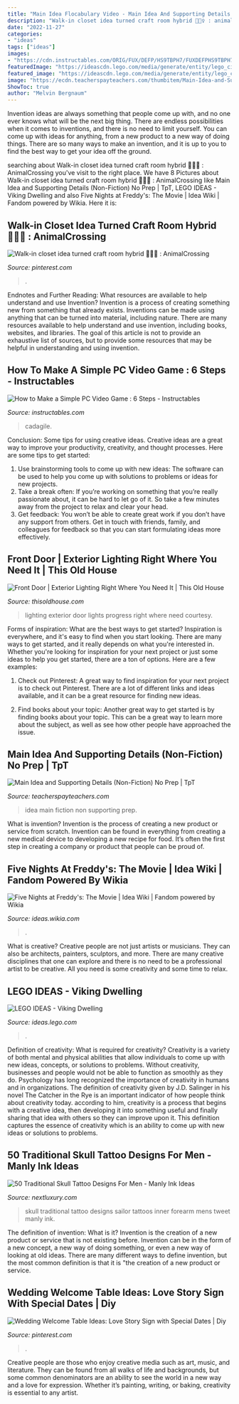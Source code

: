 ```yaml
---
title: "Main Idea Flocabulary Video - Main Idea And Supporting Details (non-fiction) No Prep"
description: "Walk-in closet idea turned craft room hybrid 🤷🏻‍♀️ : animalcrossing"
date: "2022-11-27"
categories:
- "ideas"
tags: ["ideas"]
images:
- "https://cdn.instructables.com/ORIG/FUX/DEFP/HS9TBPH7/FUXDEFPHS9TBPH7.jpg"
featuredImage: "https://ideascdn.lego.com/media/generate/entity/lego_ci/project/7c2f3348-a373-4169-8122-408807c54191/1/resize:1600:900/native"
featured_image: "https://ideascdn.lego.com/media/generate/entity/lego_ci/project/7c2f3348-a373-4169-8122-408807c54191/1/resize:1600:900/native"
image: "https://ecdn.teacherspayteachers.com/thumbitem/Main-Idea-and-Supporting-Details-Non-Fiction--4332624-1549437047/original-4332624-3.jpg"
ShowToc: true
author: "Melvin Bergnaum"
---
```



Invention ideas are always something that people come up with, and no one ever knows what will be the next big thing. There are endless possibilities when it comes to inventions, and there is no need to limit yourself. You can come up with ideas for anything, from a new product to a new way of doing things. There are so many ways to make an invention, and it is up to you to find the best way to get your idea off the ground.

	

		
searching about Walk-in closet idea turned craft room hybrid 🤷🏻‍♀️ : AnimalCrossing you've visit to the right place. We have 8 Pictures about Walk-in closet idea turned craft room hybrid 🤷🏻‍♀️ : AnimalCrossing like Main Idea and Supporting Details (Non-Fiction) No Prep | TpT, LEGO IDEAS - Viking Dwelling and also Five Nights at Freddy&#039;s: The Movie | Idea Wiki | Fandom powered by Wikia. Here it is:
		
    
## Walk-in Closet Idea Turned Craft Room Hybrid 🤷🏻‍♀️ : AnimalCrossing

<img loading=lazy src="https://i.pinimg.com/736x/7c/e4/17/7ce4173b1bd904691978275f81aa7610.jpg" onerror="this.onerror=null;this.src='https://tse3.mm.bing.net/th?id=OIP.AQod1EDMV-Jad4H7y3goLQHaEK&amp;pid=15.1';" alt="Walk-in closet idea turned craft room hybrid 🤷🏻‍♀️ : AnimalCrossing">

_Source: pinterest.com_

>. 

	

Endnotes and Further Reading: What resources are available to help understand and use Invention?
Invention is a process of creating something new from something that already exists. Inventions can be made using anything that can be turned into material, including nature. There are many resources available to help understand and use invention, including books, websites, and libraries. The goal of this article is not to provide an exhaustive list of sources, but to provide some resources that may be helpful in understanding and using invention.

    
## How To Make A Simple PC Video Game : 6 Steps - Instructables

<img loading=lazy src="https://cdn.instructables.com/ORIG/FUX/DEFP/HS9TBPH7/FUXDEFPHS9TBPH7.jpg" onerror="this.onerror=null;this.src='https://tse1.mm.bing.net/th?id=OIP.cmUGDoS-k_BHel-iqsbXjgHaEg&amp;pid=15.1';" alt="How to Make a Simple PC Video Game : 6 Steps - Instructables">

_Source: instructables.com_

>cadagile. 

	

Conclusion: Some tips for using creative ideas.
Creative ideas are a great way to improve your productivity, creativity, and thought processes. Here are some tips to get started: 
1. Use brainstorming tools to come up with new ideas: The software can be used to help you come up with solutions to problems or ideas for new projects. 
2. Take a break often: If you’re working on something that you’re really passionate about, it can be hard to let go of it. So take a few minutes away from the project to relax and clear your head. 
3. Get feedback: You won’t be able to create great work if you don’t have any support from others. Get in touch with friends, family, and colleagues for feedback so that you can start formulating ideas more effectively.

    
## Front Door | Exterior Lighting Right Where You Need It | This Old House

<img loading=lazy src="http://img2-3.timeinc.net/toh/i/g/11/exteriors/11-exterior-lights/03-lighting.jpg" onerror="this.onerror=null;this.src='https://tse3.mm.bing.net/th?id=OIP.vIotjeT1ma7YQbRyFP4ghAHaHa&amp;pid=15.1';" alt="Front Door | Exterior Lighting Right Where You Need It | This Old House">

_Source: thisoldhouse.com_

>lighting exterior door lights progress right where need courtesy. 

	

Forms of inspiration: What are the best ways to get started?
Inspiration is everywhere, and it's easy to find when you start looking. There are many ways to get started, and it really depends on what you're interested in. Whether you're looking for inspiration for your next project or just some ideas to help you get started, there are a ton of options. Here are a few examples:
1. Check out Pinterest: A great way to find inspiration for your next project is to check out Pinterest. There are a lot of different links and ideas available, and it can be a great resource for finding new ideas.

2. Find books about your topic: Another great way to get started is by finding books about your topic. This can be a great way to learn more about the subject, as well as see how other people have approached the issue.


    
## Main Idea And Supporting Details (Non-Fiction) No Prep | TpT

<img loading=lazy src="https://ecdn.teacherspayteachers.com/thumbitem/Main-Idea-and-Supporting-Details-Non-Fiction--4332624-1549437047/original-4332624-3.jpg" onerror="this.onerror=null;this.src='https://tse3.mm.bing.net/th?id=OIP.AszRuzeuFcyAJXqZFGwvVQAAAA&amp;pid=15.1';" alt="Main Idea and Supporting Details (Non-Fiction) No Prep | TpT">

_Source: teacherspayteachers.com_

>idea main fiction non supporting prep. 

	

What is invention?
Invention is the process of creating a new product or service from scratch. Invention can be found in everything from creating a new medical device to developing a new recipe for food. It’s often the first step in creating a company or product that people can be proud of.

    
## Five Nights At Freddy&#039;s: The Movie | Idea Wiki | Fandom Powered By Wikia

<img loading=lazy src="http://vignette1.wikia.nocookie.net/ideas/images/7/75/FNAF_The_Movie_-_Poster.JPG/revision/latest?cb=20160110105717" onerror="this.onerror=null;this.src='https://tse1.mm.bing.net/th?id=OIP.AF0S-Qxv79o5k0o3LE4w7wHaJ4&amp;pid=15.1';" alt="Five Nights at Freddy&#039;s: The Movie | Idea Wiki | Fandom powered by Wikia">

_Source: ideas.wikia.com_

>. 

	

What is creative?
Creative people are not just artists or musicians. They can also be architects, painters, sculptors, and more. There are many creative disciplines that one can explore and there is no need to be a professional artist to be creative. All you need is some creativity and some time to relax.

    
## LEGO IDEAS - Viking Dwelling

<img loading=lazy src="https://ideascdn.lego.com/media/generate/entity/lego_ci/project/7c2f3348-a373-4169-8122-408807c54191/1/resize:1600:900/native" onerror="this.onerror=null;this.src='https://tse2.mm.bing.net/th?id=OIP.Ing-aam_OqYIktEhV6gFyAHaFj&amp;pid=15.1';" alt="LEGO IDEAS - Viking Dwelling">

_Source: ideas.lego.com_

>. 

	

Definition of creativity: What is required for creativity?
Creativity is a variety of both mental and physical abilities that allow individuals to come up with new ideas, concepts, or solutions to problems. Without creativity, businesses and people would not be able to function as smoothly as they do. Psychology has long recognized the importance of creativity in humans and in organizations. The definition of creativity given by J.D. Salinger in his novel The Catcher in the Rye is an important indicator of how people think about creativity today. according to him, creativity is a process that begins with a creative idea, then developing it into something useful and finally sharing that idea with others so they can improve upon it. This definition captures the essence of creativity which is an ability to come up with new ideas or solutions to problems.

    
## 50 Traditional Skull Tattoo Designs For Men - Manly Ink Ideas

<img loading=lazy src="http://nextluxury.com/wp-content/uploads/traditional-sailor-skull-mens-inner-forearm-tattoo-ideas.jpg" onerror="this.onerror=null;this.src='https://tse1.mm.bing.net/th?id=OIP.Rv-sceWELcpvLycCLt3BRAHaHa&amp;pid=15.1';" alt="50 Traditional Skull Tattoo Designs For Men - Manly Ink Ideas">

_Source: nextluxury.com_

>skull traditional tattoo designs sailor tattoos inner forearm mens tweet manly ink. 

	

The definition of invention: What is it?
Invention is the creation of a new product or service that is not existing before. Invention can be in the form of a new concept, a new way of doing something, or even a new way of looking at old ideas. There are many different ways to define invention, but the most common definition is that it is "the creation of a new product or service.

    
## Wedding Welcome Table Ideas: Love Story Sign With Special Dates | Diy

<img loading=lazy src="https://i.pinimg.com/originals/25/0d/24/250d2400b9b54365aceb270424fcaa18.jpg" onerror="this.onerror=null;this.src='https://tse1.mm.bing.net/th?id=OIP.aSTbsYfttApCTAsi86RQFwHaLH&amp;pid=15.1';" alt="Wedding Welcome Table Ideas: Love Story Sign with Special Dates | Diy">

_Source: pinterest.com_

>. 

	

Creative people are those who enjoy creative media such as art, music, and literature. They can be found from all walks of life and backgrounds, but some common denominators are an ability to see the world in a new way and a love for expression. Whether it’s painting, writing, or baking, creativity is essential to any artist.

